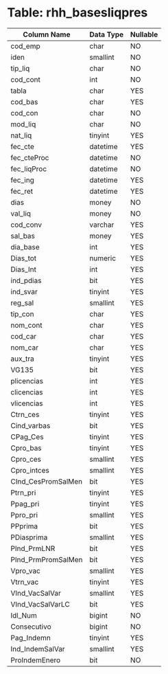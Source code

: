# Table: rhh_basesliqpres

| Column Name | Data Type | Nullable |
|-------------|-----------|----------|
| cod_emp | char | NO |
| iden | smallint | NO |
| tip_liq | char | NO |
| cod_cont | int | NO |
| tabla | char | YES |
| cod_bas | char | YES |
| cod_con | char | NO |
| mod_liq | char | NO |
| nat_liq | tinyint | YES |
| fec_cte | datetime | YES |
| fec_cteProc | datetime | NO |
| fec_liqProc | datetime | NO |
| fec_ing | datetime | YES |
| fec_ret | datetime | YES |
| dias | money | NO |
| val_liq | money | NO |
| cod_conv | varchar | YES |
| sal_bas | money | YES |
| dia_base | int | YES |
| Dias_tot | numeric | YES |
| Dias_Int | int | YES |
| ind_pdias | bit | YES |
| ind_svar | tinyint | YES |
| reg_sal | smallint | YES |
| tip_con | char | YES |
| nom_cont | char | YES |
| cod_car | char | YES |
| nom_car | char | YES |
| aux_tra | tinyint | YES |
| VG135 | bit | YES |
| plicencias | int | YES |
| clicencias | int | YES |
| vlicencias | int | YES |
| Ctrn_ces | tinyint | YES |
| Cind_varbas | bit | YES |
| CPag_Ces | tinyint | YES |
| Cpro_bas | tinyint | YES |
| Cpro_ces | smallint | YES |
| Cpro_intces | smallint | YES |
| CInd_CesPromSalMen | bit | YES |
| Ptrn_pri | tinyint | YES |
| Ppag_pri | tinyint | YES |
| Ppro_pri | smallint | YES |
| PPprima | bit | YES |
| PDiasprima | smallint | YES |
| PInd_PrmLNR | bit | YES |
| PInd_PrmPromSalMen | bit | YES |
| Vpro_vac | smallint | YES |
| Vtrn_vac | tinyint | YES |
| VInd_VacSalVar | smallint | YES |
| VInd_VacSalVarLC | bit | YES |
| Idl_Num | bigint | NO |
| Consecutivo | bigint | NO |
| Pag_Indemn | tinyint | YES |
| Ind_IndemSalVar | smallint | YES |
| ProIndemEnero | bit | NO |
